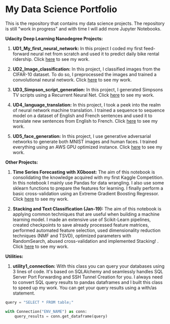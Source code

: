 # My Data Science Portfolio

This is the repository that contains my data science projects. The repository is still "work in progress" and with time I will add more Jupyter Notebooks.

__Udacity Deep Learning Nanodegree Projects:__

1. __UD1_My_first_neural_network:__ In this project I coded my first feed-forward neural net from scratch and used it to predict daily bike rental ridership. Click [here](https://nbviewer.jupyter.org/github/CharlieKing7/data-science-projects/blob/master/UD1_My_first_neural_network.ipynb) to see my work.

2. __UD2_Image_classification:__ In this project, I classified images from the CIFAR-10 dataset. To do so, I preprocessed the images and trained a convolutional neural network. Click [here](https://nbviewer.jupyter.org/github/CharlieKing7/data-science-projects/blob/master/UD2_Image_classification.ipynb) to see my work.


3. __UD3_Simpson_script_generation:__ In this project, I generated Simpsons TV scripts using a Recurrent Neural Net. Click [here](https://nbviewer.jupyter.org/github/CharlieKing7/data-science-projects/blob/master/UD3_Simpson_script_generation.ipynb) to see my work.

4. __UD4_language_translation:__ In this project, I took a peek into the realm of neural network machine translation. I trained a sequence to sequence model on a dataset of English and French sentences and used it to translate new sentences from English to French. Click [here](https://nbviewer.jupyter.org/github/CharlieKing7/data-science-projects/blob/master/UD4_language_translation.ipynb) to see my work.

5. __UD5_face_generation:__ In this project, I use generative adversarial networks to generate both MNIST images and human faces. I trained everything using an AWS GPU optimized instance. Click [here](https://nbviewer.jupyter.org/github/CharlieKing7/data-science-projects/blob/master/UD5_face_generation.ipynb) to see my work.


__Other Projects:__

1. __Time Series Forecasting with XGboost:__ The aim of this notebook is consolidating the knowledge acquired with my first Kaggle Competition. In this notebook I mainly use Pandas for data wrangling. I also use some sklearn functions to prepare the features for learning. I finally perform a basic cross-validation using an Extreme Gradient Boosting Regressor. Click [here](https://nbviewer.jupyter.org/github/CharlieKing7/data-science-projects/blob/master/1_time-series-forecasting-xgboost.ipynb
) to see my work.

2. __Stacking and Text Classification (Jan-19):__ The aim of this notebook is applying common techniques that are useful when building a machine learning model. I made an extensive use of Scikit-Learn pipelines, created checkpoints to save already processed feature matrices, performed automated feature selection, used dimensionality reduction techniques (NMF and TSVD), optimized parameters with RandomSearch, abused cross-validation and implemented Stacking! . Click [here](https://nbviewer.jupyter.org/github/CharlieKing7/data-science-projects/blob/master/2_stacking_and_text_classification.ipynb) to see my work.

__Utilities:__

1. __utility1_connection:__ With this class you can query your databases using 3 lines of code. It's based on SQLAlchemy and seamlessly handles SQL Server Port Forwarding and SSH Tunnel Creation for you. I always need to convert SQL query results to pandas dataframes and I built this class to speed up my work. You can get your query results using a with/as statement. 

```python
query = "SELECT * FROM table;"

with Connection("ENV_NAME") as conn:
    query_results = conn.get_dataframe(query)
```



